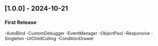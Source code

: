 ## [1.0.0] - 2024-10-21
### First Release
-AutoBind
-CustomDebugger
-EventManager
-ObjectPool
-Responsive
-Singleton
-UIChildCulling
-ConditionDrawer


